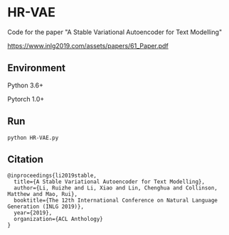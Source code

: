 # HR-VAE
Code for the paper "A Stable Variational Autoencoder for Text Modelling"

https://www.inlg2019.com/assets/papers/61_Paper.pdf

## Environment
Python 3.6+

Pytorch 1.0+

## Run
    python HR-VAE.py

## Citation
```
@inproceedings{li2019stable,
  title={A Stable Variational Autoencoder for Text Modelling},
  author={Li, Ruizhe and Li, Xiao and Lin, Chenghua and Collinson, Matthew and Mao, Rui},
  booktitle={The 12th International Conference on Natural Language Generation (INLG 2019)},
  year={2019},
  organization={ACL Anthology}
}
```
